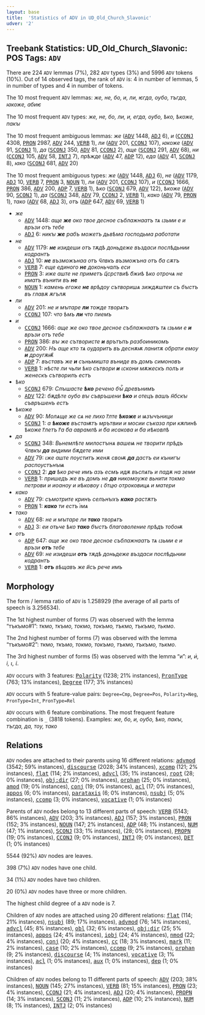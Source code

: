 ```yaml
---
layout: base
title:  'Statistics of ADV in UD_Old_Church_Slavonic'
udver: '2'
---
```


## Treebank Statistics: UD_Old_Church_Slavonic: POS Tags: `ADV`

There are 224 `ADV` lemmas (7%), 282 `ADV` types (3%) and 5996 `ADV` tokens (10%).
Out of 14 observed tags, the rank of `ADV` is: 4 in number of lemmas, 5 in number of types and 4 in number of tokens.

The 10 most frequent `ADV` lemmas: <em>же, не, бо, и, ли, ѥгда, оубо, тъгда, ꙗкоже, абиѥ</em>

The 10 most frequent `ADV` types:  <em>же, не, бо, ли, и, егда, оубо, ѣко, ѣкоже, пакꙑ</em>

The 10 most frequent ambiguous lemmas: <em>же</em> (<tt><a href="cu-pos-ADV.html">ADV</a></tt> 1448, <tt><a href="cu-pos-ADJ.html">ADJ</a></tt> 6), <em>и</em> (<tt><a href="cu-pos-CCONJ.html">CCONJ</a></tt> 4308, <tt><a href="cu-pos-PRON.html">PRON</a></tt> 2987, <tt><a href="cu-pos-ADV.html">ADV</a></tt> 244, <tt><a href="cu-pos-VERB.html">VERB</a></tt> 1), <em>ли</em> (<tt><a href="cu-pos-ADV.html">ADV</a></tt> 201, <tt><a href="cu-pos-CCONJ.html">CCONJ</a></tt> 107), <em>ꙗкоже</em> (<tt><a href="cu-pos-ADV.html">ADV</a></tt> 91, <tt><a href="cu-pos-SCONJ.html">SCONJ</a></tt> 1), <em>да</em> (<tt><a href="cu-pos-SCONJ.html">SCONJ</a></tt> 350, <tt><a href="cu-pos-ADV.html">ADV</a></tt> 81, <tt><a href="cu-pos-CCONJ.html">CCONJ</a></tt> 2), <em>аще</em> (<tt><a href="cu-pos-SCONJ.html">SCONJ</a></tt> 291, <tt><a href="cu-pos-ADV.html">ADV</a></tt> 68), <em>ни</em> (<tt><a href="cu-pos-CCONJ.html">CCONJ</a></tt> 105, <tt><a href="cu-pos-ADV.html">ADV</a></tt> 58, <tt><a href="cu-pos-INTJ.html">INTJ</a></tt> 7), <em>прѣжде</em> (<tt><a href="cu-pos-ADV.html">ADV</a></tt> 47, <tt><a href="cu-pos-ADP.html">ADP</a></tt> 12), <em>еда</em> (<tt><a href="cu-pos-ADV.html">ADV</a></tt> 41, <tt><a href="cu-pos-SCONJ.html">SCONJ</a></tt> 8), <em>ꙗко</em> (<tt><a href="cu-pos-SCONJ.html">SCONJ</a></tt> 681, <tt><a href="cu-pos-ADV.html">ADV</a></tt> 20)

The 10 most frequent ambiguous types:  <em>же</em> (<tt><a href="cu-pos-ADV.html">ADV</a></tt> 1448, <tt><a href="cu-pos-ADJ.html">ADJ</a></tt> 6), <em>не</em> (<tt><a href="cu-pos-ADV.html">ADV</a></tt> 1179, <tt><a href="cu-pos-ADJ.html">ADJ</a></tt> 10, <tt><a href="cu-pos-VERB.html">VERB</a></tt> 7, <tt><a href="cu-pos-PRON.html">PRON</a></tt> 3, <tt><a href="cu-pos-NOUN.html">NOUN</a></tt> 1), <em>ли</em> (<tt><a href="cu-pos-ADV.html">ADV</a></tt> 201, <tt><a href="cu-pos-CCONJ.html">CCONJ</a></tt> 107), <em>и</em> (<tt><a href="cu-pos-CCONJ.html">CCONJ</a></tt> 1666, <tt><a href="cu-pos-PRON.html">PRON</a></tt> 386, <tt><a href="cu-pos-ADV.html">ADV</a></tt> 200, <tt><a href="cu-pos-ADP.html">ADP</a></tt> 7, <tt><a href="cu-pos-VERB.html">VERB</a></tt> 1), <em>ѣко</em> (<tt><a href="cu-pos-SCONJ.html">SCONJ</a></tt> 679, <tt><a href="cu-pos-ADV.html">ADV</a></tt> 122), <em>ѣкоже</em> (<tt><a href="cu-pos-ADV.html">ADV</a></tt> 90, <tt><a href="cu-pos-SCONJ.html">SCONJ</a></tt> 1), <em>да</em> (<tt><a href="cu-pos-SCONJ.html">SCONJ</a></tt> 348, <tt><a href="cu-pos-ADV.html">ADV</a></tt> 79, <tt><a href="cu-pos-CCONJ.html">CCONJ</a></tt> 2, <tt><a href="cu-pos-VERB.html">VERB</a></tt> 1), <em>како</em> (<tt><a href="cu-pos-ADV.html">ADV</a></tt> 79, <tt><a href="cu-pos-PRON.html">PRON</a></tt> 1), <em>тако</em> (<tt><a href="cu-pos-ADV.html">ADV</a></tt> 68, <tt><a href="cu-pos-ADJ.html">ADJ</a></tt> 3), <em>отъ</em> (<tt><a href="cu-pos-ADP.html">ADP</a></tt> 647, <tt><a href="cu-pos-ADV.html">ADV</a></tt> 69, <tt><a href="cu-pos-VERB.html">VERB</a></tt> 1)


* <em>же</em>
  * <tt><a href="cu-pos-ADV.html">ADV</a></tt> 1448: <em>аще <b>же</b> око твое десное съблажнаатъ тѧ ꙇзьми е и връзи отъ тебе</em>
  * <tt><a href="cu-pos-ADJ.html">ADJ</a></tt> 6: <em>никꙑ <b>же</b> рабъ можетъ дьвѣма господьма работати</em>
* <em>не</em>
  * <tt><a href="cu-pos-ADV.html">ADV</a></tt> 1179: <em><b>не</b> изидеши отъ тѫдѣ доньдеже въздаси послѣдьнии кодрантъ</em>
  * <tt><a href="cu-pos-ADJ.html">ADJ</a></tt> 10: <em><b>не</b> възможънаа отъ ч҃лвкъ възможъна отъ б҃а сѫтъ</em>
  * <tt><a href="cu-pos-VERB.html">VERB</a></tt> 7: <em>еще единого <b>не</b> доконьчалъ еси</em>
  * <tt><a href="cu-pos-PRON.html">PRON</a></tt> 3: <em>иже аште не приметъ ц҃срствиѣ б҃жиѣ ѣко отрочѧ не иматъ вънити въ <b>не</b></em>
  * <tt><a href="cu-pos-NOUN.html">NOUN</a></tt> 1: <em>камень егоже <b>не</b> врѣдоу сътворишѧ зиждѫштеи съ бꙑстъ въ главѫ ѫгълѫ</em>
* <em>ли</em>
  * <tt><a href="cu-pos-ADV.html">ADV</a></tt> 201: <em>не и мꙑтаре <b>ли</b> тожде творѧтъ</em>
  * <tt><a href="cu-pos-CCONJ.html">CCONJ</a></tt> 107: <em>что ѣмъ <b>ли</b> что пиемъ</em>
* <em>и</em>
  * <tt><a href="cu-pos-CCONJ.html">CCONJ</a></tt> 1666: <em>аще же око твое десное съблажнаатъ тѧ ꙇзьми е <b>и</b> връзи отъ тебе</em>
  * <tt><a href="cu-pos-PRON.html">PRON</a></tt> 386: <em>вꙑ же сътвористе <b>и</b> врътъпъ разбоиникомъ</em>
  * <tt><a href="cu-pos-ADV.html">ADV</a></tt> 200: <em>Нъ аще кто тѧ оударитъ въ деснѫѭ ланитѫ обрати емоу <b>и</b> дроугѫѭ҄</em>
  * <tt><a href="cu-pos-ADP.html">ADP</a></tt> 7: <em>въставъ же <b>и</b> съньмишта въниде въ домъ симоновъ</em>
  * <tt><a href="cu-pos-VERB.html">VERB</a></tt> 1: <em>нѣсте ли чьли ѣко сътвори <b>и</b> ꙇскони мѫжескъ полъ и женескъ сътворилъ естъ</em>
* <em>ѣко</em>
  * <tt><a href="cu-pos-SCONJ.html">SCONJ</a></tt> 679: <em>Слꙑшасте <b>ѣко</b> речено бꙑⷭ҇ древънимъ</em>
  * <tt><a href="cu-pos-ADV.html">ADV</a></tt> 122: <em>бѫдѣте оубо вꙑ съвръшени <b>ѣко</b> и отецъ вашъ н҃бскꙑ съвръшенъ естъ</em>
* <em>ѣкоже</em>
  * <tt><a href="cu-pos-ADV.html">ADV</a></tt> 90: <em>Молѧще же сѧ не лихо г҃лте <b>ѣкоже</b> и ѩзꙑчъници</em>
  * <tt><a href="cu-pos-SCONJ.html">SCONJ</a></tt> 1: <em>а <b>ѣкоже</b> въстаѭтъ мрътвии и мосии съказа при кѫпинѣ ѣкоже г҃летъ г҃а б҃а аврамлѣ и б҃а исакова и б҃а иѣковлѣ</em>
* <em>да</em>
  * <tt><a href="cu-pos-SCONJ.html">SCONJ</a></tt> 348: <em>Вьнемлѣте милостꙑнѧ вашеѩ не творити прѣдъ ч҃лвкꙑ <b>да</b> видими бѫдете ими</em>
  * <tt><a href="cu-pos-ADV.html">ADV</a></tt> 79: <em>ꙇже аште поуститъ женѫ своѭ <b>да</b> дастъ еи кънигꙑ распоустънꙑѩ</em>
  * <tt><a href="cu-pos-CCONJ.html">CCONJ</a></tt> 2: <em><b>да</b> ѣко рече имъ азъ есмъ идѫ въспѧть и падѫ на земи</em>
  * <tt><a href="cu-pos-VERB.html">VERB</a></tt> 1: <em>пришедъ же въ домъ не <b>да</b> никомоуже вьнити токмо петрови и иоаноу и иѣковоу ꙇ о҃тцю отроковицѧ и матери</em>
* <em>како</em>
  * <tt><a href="cu-pos-ADV.html">ADV</a></tt> 79: <em>съмотрите кринъ селънꙑхъ <b>како</b> растѫтъ</em>
  * <tt><a href="cu-pos-PRON.html">PRON</a></tt> 1: <em><b>како</b> ти естъ і҅мѧ</em>
* <em>тако</em>
  * <tt><a href="cu-pos-ADV.html">ADV</a></tt> 68: <em>не и мꙑтаре ли <b>тако</b> творѧтъ</em>
  * <tt><a href="cu-pos-ADJ.html">ADJ</a></tt> 3: <em>еи отьче ѣко <b>тако</b> бꙑстъ благоволение прѣдъ тобоѭ</em>
* <em>отъ</em>
  * <tt><a href="cu-pos-ADP.html">ADP</a></tt> 647: <em>аще же око твое десное съблажнаатъ тѧ ꙇзьми е и връзи <b>отъ</b> тебе</em>
  * <tt><a href="cu-pos-ADV.html">ADV</a></tt> 69: <em>не изидеши <b>отъ</b> тѫдѣ доньдеже въздаси послѣдьнии кодрантъ</em>
  * <tt><a href="cu-pos-VERB.html">VERB</a></tt> 1: <em><b>отъ</b> вѣщавъ же и҃съ рече имъ</em>

## Morphology

The form / lemma ratio of `ADV` is 1.258929 (the average of all parts of speech is 3.256534).

The 1st highest number of forms (7) was observed with the lemma “тъкъмо#1”: <em>ткмо, ткъмо, токмо, токъмо, тъкмо, тъкъмо, тькмо</em>.

The 2nd highest number of forms (7) was observed with the lemma “тъкъмо#2”: <em>ткмо, ткъмо, токмо, токъмо, тъкмо, тъкъмо, тькмо</em>.

The 3rd highest number of forms (5) was observed with the lemma “и”: <em>и, и҅, і, ꙇ, ꙇ҅</em>.

`ADV` occurs with 3 features: <tt><a href="cu-feat-Polarity.html">Polarity</a></tt> (1238; 21% instances), <tt><a href="cu-feat-PronType.html">PronType</a></tt> (763; 13% instances), <tt><a href="cu-feat-Degree.html">Degree</a></tt> (177; 3% instances)

`ADV` occurs with 5 feature-value pairs: `Degree=Cmp`, `Degree=Pos`, `Polarity=Neg`, `PronType=Int`, `PronType=Rel`

`ADV` occurs with 6 feature combinations.
The most frequent feature combination is `_` (3818 tokens).
Examples: <em>же, бо, и, оубо, ѣко, пакꙑ, тъгда, да, тоу, тако</em>


## Relations

`ADV` nodes are attached to their parents using 16 different relations: <tt><a href="cu-dep-advmod.html">advmod</a></tt> (3542; 59% instances), <tt><a href="cu-dep-discourse.html">discourse</a></tt> (2028; 34% instances), <tt><a href="cu-dep-xcomp.html">xcomp</a></tt> (121; 2% instances), <tt><a href="cu-dep-flat.html">flat</a></tt> (114; 2% instances), <tt><a href="cu-dep-advcl.html">advcl</a></tt> (35; 1% instances), <tt><a href="cu-dep-root.html">root</a></tt> (28; 0% instances), <tt><a href="cu-dep-obj-dir.html">obj:dir</a></tt> (27; 0% instances), <tt><a href="cu-dep-orphan.html">orphan</a></tt> (25; 0% instances), <tt><a href="cu-dep-amod.html">amod</a></tt> (19; 0% instances), <tt><a href="cu-dep-conj.html">conj</a></tt> (19; 0% instances), <tt><a href="cu-dep-acl.html">acl</a></tt> (17; 0% instances), <tt><a href="cu-dep-appos.html">appos</a></tt> (6; 0% instances), <tt><a href="cu-dep-parataxis.html">parataxis</a></tt> (6; 0% instances), <tt><a href="cu-dep-nsubj.html">nsubj</a></tt> (5; 0% instances), <tt><a href="cu-dep-ccomp.html">ccomp</a></tt> (3; 0% instances), <tt><a href="cu-dep-vocative.html">vocative</a></tt> (1; 0% instances)

Parents of `ADV` nodes belong to 13 different parts of speech: <tt><a href="cu-pos-VERB.html">VERB</a></tt> (5143; 86% instances), <tt><a href="cu-pos-ADV.html">ADV</a></tt> (203; 3% instances), <tt><a href="cu-pos-ADJ.html">ADJ</a></tt> (157; 3% instances), <tt><a href="cu-pos-PRON.html">PRON</a></tt> (152; 3% instances), <tt><a href="cu-pos-NOUN.html">NOUN</a></tt> (147; 2% instances), <tt><a href="cu-pos-ADP.html">ADP</a></tt> (48; 1% instances), <tt><a href="cu-pos-NUM.html">NUM</a></tt> (47; 1% instances), <tt><a href="cu-pos-SCONJ.html">SCONJ</a></tt> (33; 1% instances),  (28; 0% instances), <tt><a href="cu-pos-PROPN.html">PROPN</a></tt> (19; 0% instances), <tt><a href="cu-pos-CCONJ.html">CCONJ</a></tt> (9; 0% instances), <tt><a href="cu-pos-INTJ.html">INTJ</a></tt> (9; 0% instances), <tt><a href="cu-pos-DET.html">DET</a></tt> (1; 0% instances)

5544 (92%) `ADV` nodes are leaves.

398 (7%) `ADV` nodes have one child.

34 (1%) `ADV` nodes have two children.

20 (0%) `ADV` nodes have three or more children.

The highest child degree of a `ADV` node is 7.

Children of `ADV` nodes are attached using 20 different relations: <tt><a href="cu-dep-flat.html">flat</a></tt> (114; 21% instances), <tt><a href="cu-dep-nsubj.html">nsubj</a></tt> (89; 17% instances), <tt><a href="cu-dep-advmod.html">advmod</a></tt> (76; 14% instances), <tt><a href="cu-dep-advcl.html">advcl</a></tt> (45; 8% instances), <tt><a href="cu-dep-obl.html">obl</a></tt> (32; 6% instances), <tt><a href="cu-dep-obj-dir.html">obj:dir</a></tt> (25; 5% instances), <tt><a href="cu-dep-appos.html">appos</a></tt> (24; 4% instances), <tt><a href="cu-dep-iobj.html">iobj</a></tt> (24; 4% instances), <tt><a href="cu-dep-nmod.html">nmod</a></tt> (22; 4% instances), <tt><a href="cu-dep-conj.html">conj</a></tt> (20; 4% instances), <tt><a href="cu-dep-cc.html">cc</a></tt> (18; 3% instances), <tt><a href="cu-dep-mark.html">mark</a></tt> (11; 2% instances), <tt><a href="cu-dep-case.html">case</a></tt> (10; 2% instances), <tt><a href="cu-dep-ccomp.html">ccomp</a></tt> (9; 2% instances), <tt><a href="cu-dep-orphan.html">orphan</a></tt> (9; 2% instances), <tt><a href="cu-dep-discourse.html">discourse</a></tt> (4; 1% instances), <tt><a href="cu-dep-vocative.html">vocative</a></tt> (3; 1% instances), <tt><a href="cu-dep-acl.html">acl</a></tt> (1; 0% instances), <tt><a href="cu-dep-aux.html">aux</a></tt> (1; 0% instances), <tt><a href="cu-dep-dep.html">dep</a></tt> (1; 0% instances)

Children of `ADV` nodes belong to 11 different parts of speech: <tt><a href="cu-pos-ADV.html">ADV</a></tt> (203; 38% instances), <tt><a href="cu-pos-NOUN.html">NOUN</a></tt> (145; 27% instances), <tt><a href="cu-pos-VERB.html">VERB</a></tt> (81; 15% instances), <tt><a href="cu-pos-PRON.html">PRON</a></tt> (23; 4% instances), <tt><a href="cu-pos-CCONJ.html">CCONJ</a></tt> (21; 4% instances), <tt><a href="cu-pos-ADJ.html">ADJ</a></tt> (20; 4% instances), <tt><a href="cu-pos-PROPN.html">PROPN</a></tt> (14; 3% instances), <tt><a href="cu-pos-SCONJ.html">SCONJ</a></tt> (11; 2% instances), <tt><a href="cu-pos-ADP.html">ADP</a></tt> (10; 2% instances), <tt><a href="cu-pos-NUM.html">NUM</a></tt> (8; 1% instances), <tt><a href="cu-pos-INTJ.html">INTJ</a></tt> (2; 0% instances)


